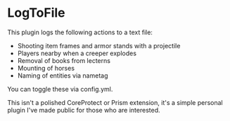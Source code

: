 # LogToFile
This plugin logs the following actions to a text file:

- Shooting item frames and armor stands with a projectile
- Players nearby when a creeper explodes
- Removal of books from lecterns
- Mounting of horses
- Naming of entities via nametag

You can toggle these via config.yml.

This isn't a polished CoreProtect or Prism extension, it's a simple personal plugin I've made public for those who are interested.
